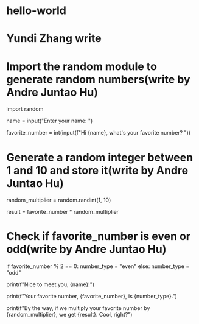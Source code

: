 # hello-world



# Yundi Zhang write
# Import the random module to generate random numbers(write by Andre Juntao Hu)
import random

name = input("Enter your name: ")

favorite_number = int(input(f"Hi {name}, what's your favorite number? "))
# Generate a random integer between 1 and 10 and store it(write by Andre Juntao Hu)
random_multiplier = random.randint(1, 10)  

result = favorite_number * random_multiplier
# Check if favorite_number is even or odd(write by Andre Juntao Hu)
if favorite_number % 2 == 0:
    number_type = "even"
else:
    number_type = "odd"

print(f"Nice to meet you, {name}!")

print(f"Your favorite number, {favorite_number}, is {number_type}.")

print(f"By the way, if we multiply your favorite number by {random_multiplier}, we get {result}. Cool, right?")

